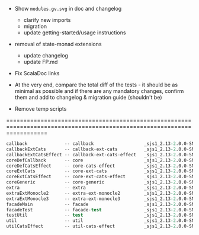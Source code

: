 * Show `modules.gv.svg` in doc and changelog
  * clarify new imports
  * migration
  * update getting-started/usage instructions

* removal of state-monad extensions
  * update changelog
  * update FP.md

* Fix ScalaDoc links

* At the very end, compare the total diff of the tests - it should be as minimal as possible and if there
  are any mandatory changes, confirm them and add to changelog & migration guide (shouldn't be)

* Remove temp scripts

========================================================================================================================

```s
callback              -- callback                   _sjs1_2.13-2.0.0-SNAPSHOT.pom
callbackExtCats       -- callback-ext-cats          _sjs1_2.13-2.0.0-SNAPSHOT.pom
callbackExtCatsEffect -- callback-ext-cats-effect   _sjs1_2.13-2.0.0-SNAPSHOT.pom
coreDefCallback       -- core                       _sjs1_2.13-2.0.0-SNAPSHOT.pom
coreDefCatsEffect     -- core-cats-effect           _sjs1_2.13-2.0.0-SNAPSHOT.pom
coreExtCats           -- core-ext-cats              _sjs1_2.13-2.0.0-SNAPSHOT.pom
coreExtCatsEffect     -- core-ext-cats-effect       _sjs1_2.13-2.0.0-SNAPSHOT.pom
coreGeneric           -- core-generic               _sjs1_2.13-2.0.0-SNAPSHOT.pom
extra                 -- extra                      _sjs1_2.13-2.0.0-SNAPSHOT.pom
extraExtMonocle2      -- extra-ext-monocle2         _sjs1_2.13-2.0.0-SNAPSHOT.pom
extraExtMonocle3      -- extra-ext-monocle3         _sjs1_2.13-2.0.0-SNAPSHOT.pom
facadeMain            -- facade                     _sjs1_2.13-2.0.0-SNAPSHOT.pom
facadeTest            -- facade-test                _sjs1_2.13-2.0.0-SNAPSHOT.pom
testUtil              -- test                       _sjs1_2.13-2.0.0-SNAPSHOT.pom
util                  -- util                       _sjs1_2.13-2.0.0-SNAPSHOT.pom
utilCatsEffect        -- util-cats-effect           _sjs1_2.13-2.0.0-SNAPSHOT.pom
```
